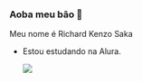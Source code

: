 ### Aoba meu bão 👋

Meu nome é Richard Kenzo Saka

- Estou estudando na Alura.

  ![](https://media1.tenor.com/m/b4w-q_qfX8QAAAAC/obamium.gif)
